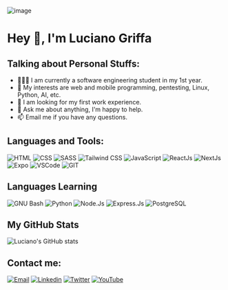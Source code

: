 ![image](https://user-images.githubusercontent.com/73656863/212271496-21c77c39-9cee-4d27-990a-a8b1a0bee0d0.png)
# Hey 👋, I'm Luciano Griffa

## Talking about Personal Stuffs:

- 👨🏽‍💻 I am currently a software engineering student in my 1st year.
- 🤔 My interests are web and mobile programming, pentesting, Linux, Python, AI, etc.
- 💼 I am looking for my first work experience.
- 💬 Ask me about anything, I'm happy to help.
- 📫 Email me if you have any questions.

## Languages and Tools:
![HTML](https://img.shields.io/badge/html-black.svg?&style=for-the-badge&logo=html5&logoColor=orange)
![CSS](https://img.shields.io/badge/css-black.svg?&style=for-the-badge&logo=css3&logoColor=blue)
![SASS](https://img.shields.io/badge/sass-black.svg?&style=for-the-badge&logo=sass&logoColor=pink)
![Tailwind CSS](https://img.shields.io/badge/tailwind-black.svg?&style=for-the-badge&logo=tailwindcss&logoColor=blue)
![JavaScript](https://img.shields.io/badge/javascript-black.svg?&style=for-the-badge&logo=javascript&logoColor=yellow)
![ReactJs](https://img.shields.io/badge/react-black.svg?&style=for-the-badge&logo=react&logoColor=blue)
![NextJs](https://img.shields.io/badge/next.js-black.svg?&style=for-the-badge&logo=next.js&logoColor=white)
![Expo](https://img.shields.io/badge/expo-black.svg?&style=for-the-badge&logo=expo&logoColor=white)
![VSCode](https://img.shields.io/badge/vscode-black.svg?&style=for-the-badge&logo=visualstudiocode&logoColor=blue)
![GIT](https://img.shields.io/badge/git-black.svg?&style=for-the-badge&logo=git&logoColor=orange)

## Languages Learning

![GNU Bash](https://img.shields.io/badge/GNUBash-black.svg?&style=for-the-badge&logo=GNUBash&logoColor=white)
![Python](https://img.shields.io/badge/python-black.svg?&style=for-the-badge&logo=python&logoColor=blue)
![Node.Js](https://img.shields.io/badge/node.js-black.svg?&style=for-the-badge&logo=node.js&logoColor=green)
![Express.Js](https://img.shields.io/badge/express-black.svg?&style=for-the-badge&logo=express&logoColor=white)
![PostgreSQL](https://img.shields.io/badge/postgresql-black.svg?&style=for-the-badge&logo=postgresql&logoColor=blue)

## My GitHub Stats
![Luciano's GitHub stats](https://github-readme-stats.vercel.app/api?username=lucianogriffa&show_icons=true&theme=transparent)


## Contact me:

[![Email](https://img.shields.io/badge/gmail-red.svg?&style=for-the-badge&logo=gmail&logoColor=white)](mailto:lucianogriffa@protonmail.com)
[![Linkedin](https://img.shields.io/badge/linkedin-blue.svg?&style=for-the-badge&logo=linkedin&logoColor=white)](https://www.linkedin.com/in/lucianogriffa/)
[![Twitter](https://img.shields.io/badge/twitter-white.svg?&style=for-the-badge&logo=twitter&logoColor=blue)](https://twitter.com/lucianogriffa_) 
[![YouTube](https://img.shields.io/badge/youtube-red.svg?&style=for-the-badge&logo=youtube&logoColor=white)](https://www.youtube.com/channel/UCNXJlH_ecGJzt2QJUYhquIQ)
